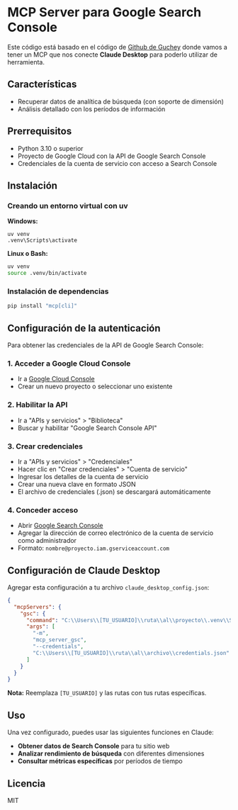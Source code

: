 # MCP Server para Google Search Console

Este código está basado en el código de [Github de Guchey](https://github.com/guchey/mcp-server-google-search-console) donde vamos a tener un MCP que nos conecte **Claude Desktop** para poderlo utilizar de herramienta.

## Características
* Recuperar datos de analítica de búsqueda (con soporte de dimensión)
* Análisis detallado con los períodos de información

## Prerrequisitos
* Python 3.10 o superior
* Proyecto de Google Cloud con la API de Google Search Console
* Credenciales de la cuenta de servicio con acceso a Search Console

## Instalación

### Creando un entorno virtual con **uv**

**Windows:**
```shell
uv venv
.venv\Scripts\activate
```

**Linux o Bash:**
```bash
uv venv
source .venv/bin/activate
```

### Instalación de dependencias 
```bash
pip install "mcp[cli]"
```

## Configuración de la autenticación

Para obtener las credenciales de la API de Google Search Console:

### 1. Acceder a Google Cloud Console
* Ir a [Google Cloud Console](https://console.cloud.google.com/)
* Crear un nuevo proyecto o seleccionar uno existente

### 2. Habilitar la API
* Ir a "APIs y servicios" > "Biblioteca"
* Buscar y habilitar "Google Search Console API"

### 3. Crear credenciales
* Ir a "APIs y servicios" > "Credenciales"
* Hacer clic en "Crear credenciales" > "Cuenta de servicio"
* Ingresar los detalles de la cuenta de servicio
* Crear una nueva clave en formato JSON
* El archivo de credenciales (.json) se descargará automáticamente

### 4. Conceder acceso
* Abrir [Google Search Console](https://search.google.com/search-console)
* Agregar la dirección de correo electrónico de la cuenta de servicio como administrador
* Formato: `nombre@proyecto.iam.gserviceaccount.com`

## Configuración de Claude Desktop

Agregar esta configuración a tu archivo `claude_desktop_config.json`:

```json
{
  "mcpServers": {
    "gsc": {
      "command": "C:\\Users\\[TU_USUARIO]\\ruta\\al\\proyecto\\.venv\\Scripts\\python.exe",
      "args": [
        "-m",
        "mcp_server_gsc",
        "--credentials",
        "C:\\Users\\[TU_USUARIO]\\ruta\\al\\archivo\\credentials.json"
      ]
    }
  }
}
```

**Nota:** Reemplaza `[TU_USUARIO]` y las rutas con tus rutas específicas.

## Uso

Una vez configurado, puedes usar las siguientes funciones en Claude:

* **Obtener datos de Search Console** para tu sitio web
* **Analizar rendimiento de búsqueda** con diferentes dimensiones
* **Consultar métricas específicas** por períodos de tiempo

## Licencia
MIT